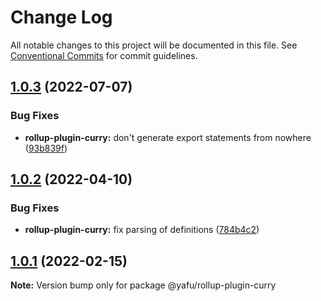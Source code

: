 # Change Log

All notable changes to this project will be documented in this file.
See [Conventional Commits](https://conventionalcommits.org) for commit guidelines.

## [1.0.3](https://github.com/TheLudd/yafu-mono/compare/@yafu/rollup-plugin-curry@1.0.2...@yafu/rollup-plugin-curry@1.0.3) (2022-07-07)


### Bug Fixes

* **rollup-plugin-curry:** don't generate export statements from nowhere ([93b839f](https://github.com/TheLudd/yafu-mono/commit/93b839f7537b6675094f10b21f2240463843b006))





## [1.0.2](https://github.com/TheLudd/yafu-mono/compare/@yafu/rollup-plugin-curry@1.0.1...@yafu/rollup-plugin-curry@1.0.2) (2022-04-10)


### Bug Fixes

* **rollup-plugin-curry:** fix parsing of definitions ([784b4c2](https://github.com/TheLudd/yafu-mono/commit/784b4c2bfbe09ff67a3aec0ae5a9658057a87412))





## [1.0.1](https://github.com/TheLudd/yafu-mono/compare/@yafu/rollup-plugin-curry@1.0.0...@yafu/rollup-plugin-curry@1.0.1) (2022-02-15)

**Note:** Version bump only for package @yafu/rollup-plugin-curry
